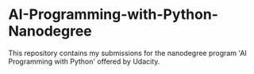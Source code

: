 # AI-Programming-with-Python-Nanodegree
This repository contains my submissions for the nanodegree program 'AI Programming with Python' offered by Udacity.
